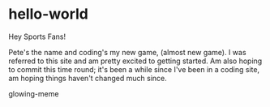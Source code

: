 # hello-world

Hey Sports Fans!

Pete's the name and coding's my new game, (almost new game). I was referred to this site and am pretty excited to getting started.
Am also hoping to commit this time round; it's been a while since I've been in a coding site, 
am hoping things haven't changed much since.

glowing-meme
